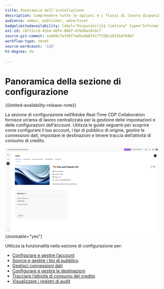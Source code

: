 ```yaml
---
title: Panoramica dell’installazione
description: Comprendere tutte le opzioni e i flussi di lavoro disponibili nella sezione di configurazione di Adobe Real-Time CDP Collaboration
audience: admin, publisher, advertiser
badgelimitedavailability: label="Disponibilità limitata" type="Informative" url="https://helpx.adobe.com/legal/product-descriptions/real-time-customer-data-platform-collaboration.html newtab=true"
exl-id: cbf21cc8-41b4-4dfe-88b7-47bd9a19cbc7
source-git-commit: eed99cfafd5ffad5a468741f7258c162454769b7
workflow-type: tm+mt
source-wordcount: '115'
ht-degree: 4%

---
```


# Panoramica della sezione di configurazione

{{limited-availability-release-note}}

La sezione di configurazione nell’Adobe Real-Time CDP Collaboration fornisce un’area di lavoro centralizzata per la gestione delle impostazioni e delle configurazioni dell’account. Utilizza le guide seguenti per scoprire come configurare il tuo account, i tipi di pubblico di origine, gestire le connessioni dati, impostare le destinazioni e tenere traccia dell’attività di consumo di credito.

![Area di lavoro di configurazione di un&#39;organizzazione, con una panoramica delle impostazioni correnti.](/help/assets/setup/set-up-overview.png){zoomable="yes"}

Utilizza la funzionalità nella sezione di configurazione per:

* [Configurare e gestire l’account](/help/guide/setup/onboard-account.md)
* [Source e gestire i tipi di pubblico](/help/guide/setup/onboard-audiences.md)
* [Gestisci connessioni dati](/help/guide/setup/manage-data-connection.md)
* [Configurare e gestire le destinazioni](/help/guide/setup/manage-destinations.md)
* [Tracciare l’attività di consumo del credito](/help/guide/setup/my-activity.md)
* [Visualizzare i registri di audit](/help/guide/setup/audit-logs.md)

